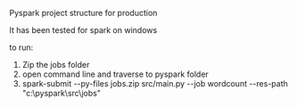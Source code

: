 Pyspark project structure for production

It has been tested for spark on windows

to run:

1. Zip the jobs folder
2. open command line and traverse to pyspark folder
3. spark-submit --py-files jobs.zip src/main.py --job wordcount --res-path "c:\pyspark\src\jobs"

